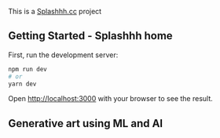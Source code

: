 This is a [Splashhh.cc](https://splashhh.cc/) project 

## Getting Started - Splashhh home

First, run the development server:

```bash
npm run dev
# or
yarn dev
```

Open [http://localhost:3000](http://localhost:3000) with your browser to see the result.


## Generative art using ML and AI


